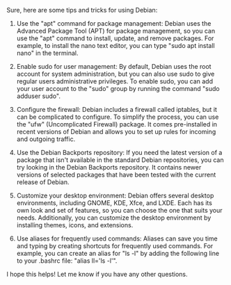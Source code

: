 Sure, here are some tips and tricks for using Debian:

1. Use the "apt" command for package management: Debian uses the Advanced Package Tool (APT) for package management, so you can use the "apt" command to install, update, and remove packages. For example, to install the nano text editor, you can type "sudo apt install nano" in the terminal.

2. Enable sudo for user management: By default, Debian uses the root account for system administration, but you can also use sudo to give regular users administrative privileges. To enable sudo, you can add your user account to the "sudo" group by running the command "sudo adduser <username> sudo".

3. Configure the firewall: Debian includes a firewall called iptables, but it can be complicated to configure. To simplify the process, you can use the "ufw" (Uncomplicated Firewall) package. It comes pre-installed in recent versions of Debian and allows you to set up rules for incoming and outgoing traffic.

4. Use the Debian Backports repository: If you need the latest version of a package that isn't available in the standard Debian repositories, you can try looking in the Debian Backports repository. It contains newer versions of selected packages that have been tested with the current release of Debian.

5. Customize your desktop environment: Debian offers several desktop environments, including GNOME, KDE, Xfce, and LXDE. Each has its own look and set of features, so you can choose the one that suits your needs. Additionally, you can customize the desktop environment by installing themes, icons, and extensions.

6. Use aliases for frequently used commands: Aliases can save you time and typing by creating shortcuts for frequently used commands. For example, you can create an alias for "ls -l" by adding the following line to your .bashrc file: "alias ll='ls -l'".

I hope this helps! Let me know if you have any other questions.

